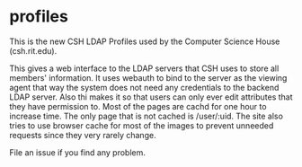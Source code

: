 profiles
========

This is the new CSH LDAP Profiles used by the Computer Science House (csh.rit.edu).

This gives a web interface to the LDAP servers that CSH uses to store all members'
information. It uses webauth to bind to the server as the viewing agent that way 
the system does not need any credentials to the backend LDAP server. Also thi
makes it so that users can only ever edit attributes that they have permission to.
Most of the pages are cachd for one hour to increase time. The only page that is
not cached is /user/:uid. The site also tries to use browser cache for most of the
images to prevent unneeded requests since they very rarely change.

File an issue if you find any problem.
